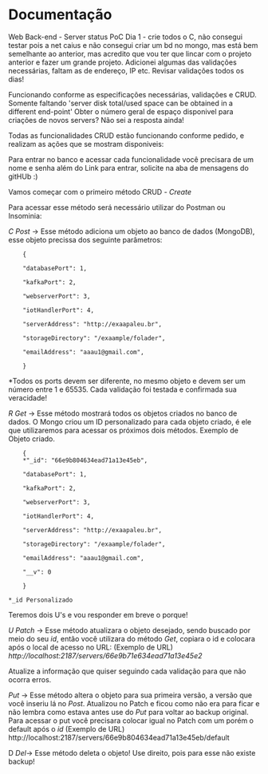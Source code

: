 # Documentação
Web Back-end - Server status PoC
Dia 1 - crie todos o C, não consegui testar pois a net caius e não consegui criar um bd no mongo, mas está bem semelhante ao anterior, mas acredito que vou ter que lincar com o projeto anterior e fazer um grande projeto. Adicionei algumas das validações necessárias, faltam as de endereço, IP etc. Revisar validações todos os dias!  

Funcionando conforme as especificações necessárias, validações e CRUD.
Somente faltando 'server disk total/used space can be obtained in a different end-point'
                 Obter o número geral de espaço disponivel para criações de novos servers? Não sei a resposta ainda!

Todas as funcionalidades CRUD estão funcionando conforme pedido, e realizam as ações que se mostram disponiveis:

Para entrar no banco e acessar cada funcionalidade você precisara de um nome e senha além do Link para entrar, solicite na aba de mensagens do gitHUb :)

Vamos começar com o primeiro método CRUD -
        *Create*

Para acessar esse método será necessário utilizar do Postman ou Insominia:

*C*
_Post_ -> Esse método adiciona um objeto ao banco de dados (MongoDB), esse objeto precissa dos seguinte parâmetros:

        {
        
        "databasePort": 1,
        
        "kafkaPort": 2,
        
        "webserverPort": 3,
        
        "iotHandlerPort": 4,
        
        "serverAddress": "http://exaapaleu.br",
        
        "storageDirectory": "/exaample/folader",
        
        "emailAddress": "aaau1@gmail.com",
        
        }

*Todos os ports devem ser diferente, no mesmo objeto e devem ser um número entre 1 e 65535.
Cada validação foi testada e confirmada sua veracidade!

*R*
_Get_ -> Esse método mostrará todos os objetos criados no banco de dados.
O Mongo criou um ID personalizado para cada objeto criado, é ele que utilizaremos para acessar os próximos dois métodos. 
Exemplo de Objeto criado.


        {
        *"_id": "66e9b804634ead71a13e45eb",
        
        "databasePort": 1,
        
        "kafkaPort": 2,
        
        "webserverPort": 3,
        
        "iotHandlerPort": 4,
        
        "serverAddress": "http://exaapaleu.br",
        
        "storageDirectory": "/exaample/folader",
        
        "emailAddress": "aaau1@gmail.com",
        
        "__v": 0
        
        }
        
    *_id Personalizado
    

Teremos dois U's e vou responder em breve o porque!

*U*
_Patch_ -> Esse método atualizara o objeto desejado, sendo buscado por meio do seu *id*, então você utilizara do método _Get_, copiara o id e colocara após o local de acesso no URL:
(Exemplo de URL)
_http://localhost:2187/servers/66e9b71e634ead71a13e45e2_

Atualize a informação que quiser seguindo cada validação para que não ocorra erros.

_Put_ -> Esse método altera o objeto para sua primeira versão, a versão que você inseriu lá no _Post_. Atualizou no Patch e ficou como não era para ficar e não lembra como estava antes use do _Put_ para voltar ao backup original.
Para acessar o put você precisara colocar igual no Patch com um porém o default após o _id_
(Exemplo de URL)
http://localhost:2187/servers/66e9b804634ead71a13e45eb/default

D
_Del_-> Esse método deleta o objeto! Use direito, pois para esse não existe backup!

